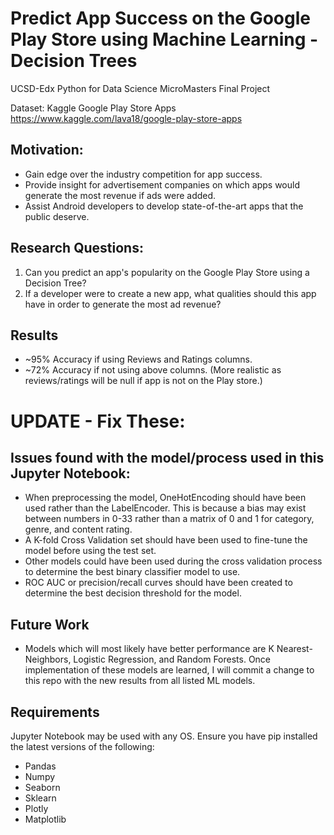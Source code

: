 # Predict App Success on the Google Play Store using Machine Learning - Decision Trees
UCSD-Edx Python for Data Science MicroMasters Final Project

Dataset: Kaggle Google Play Store Apps https://www.kaggle.com/lava18/google-play-store-apps

## Motivation:

* Gain edge over the industry competition for app success.
* Provide insight for advertisement companies on which apps would generate the most revenue if ads were added.
* Assist Android developers to develop state-of-the-art apps that the public deserve.
## Research Questions: 

1. Can you predict an app's popularity on the Google Play Store using a Decision Tree?
2. If a developer were to create a new app, what qualities should this app have in order to generate the most ad revenue?

## Results
* ~95% Accuracy if using Reviews and Ratings columns. 
* ~72% Accuracy if not using above columns. (More realistic as reviews/ratings will be null if app is not on the Play store.)

# UPDATE - Fix These:
## Issues found with the model/process used in this Jupyter Notebook:
* When preprocessing the model, OneHotEncoding should have been used rather than the LabelEncoder. This is because a bias may exist between numbers in 0-33 rather than a matrix of 0 and 1 for category, genre, and content rating.
* A K-fold Cross Validation set should have been used to fine-tune the model before using the test set.
* Other models could have been used during the cross validation process to determine the best binary classifier model to use.
* ROC AUC or precision/recall curves should have been created to determine the best decision threshold for the model.
## Future Work
* Models which will most likely have better performance are K Nearest-Neighbors, Logistic Regression, and Random Forests. Once implementation of these models are learned, I will commit a change to this repo with the new results from all listed ML models. 

## Requirements
Jupyter Notebook may be used with any OS. 
Ensure you have pip installed the latest versions of the following:
* Pandas
* Numpy
* Seaborn
* Sklearn
* Plotly
* Matplotlib
